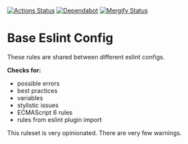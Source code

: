 [![Actions Status](https://github.com/code-quality-resources/eslint-config-base/workflows/CI/badge.svg)](https://github.com/code-quality-resources/eslint-config-base/actions?query=workflow%3A%22CI%22)
[![Dependabot](https://badgen.net/dependabot/code-quality-resources/eslint-config-base/223893935?icon=dependabot)](https://dependabot.com/)
[![Mergify Status](https://img.shields.io/endpoint.svg?url=https://gh.mergify.io/badges/code-quality-resources/eslint-config-base&style=flat)](https://mergify.io)

# Base Eslint Config

These rules are shared between different eslint configs.

**Checks for:**

- possible errors
- best practices
- variables
- stylistic issues
- ECMAScript 6 rules
- rules from eslint plugin import

This ruleset is very opinionated. There are very few warnings.
